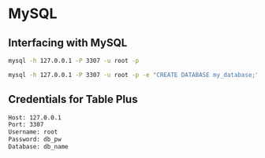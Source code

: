 # MySQL

## Interfacing with MySQL

```bash
mysql -h 127.0.0.1 -P 3307 -u root -p

mysql -h 127.0.0.1 -P 3307 -u root -p -e "CREATE DATABASE my_database;"
```

## Credentials for Table Plus

```bash
Host: 127.0.0.1
Port: 3307
Username: root
Password: db_pw
Database: db_name
```